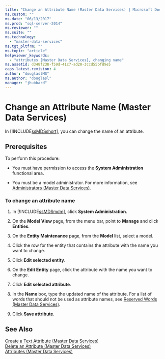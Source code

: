 ```yaml
---
title: "Change an Attribute Name (Master Data Services) | Microsoft Docs"
ms.custom: ""
ms.date: "06/13/2017"
ms.prod: "sql-server-2014"
ms.reviewer: ""
ms.suite: ""
ms.technology: 
  - "master-data-services"
ms.tgt_pltfrm: ""
ms.topic: "article"
helpviewer_keywords: 
  - "attributes [Master Data Services], changing name"
ms.assetid: d348f238-f59d-41c7-ad20-3ccd55bfd9e5
caps.latest.revision: 4
author: "douglaslMS"
ms.author: "douglasl"
manager: "jhubbard"
---
```

# Change an Attribute Name (Master Data Services)
  In [!INCLUDE[ssMDSshort](../../includes/ssmdsshort-md.md)], you can change the name of an attribute.  
  
## Prerequisites  
 To perform this procedure:  
  
-   You must have permission to access the **System Administration** functional area.  
  
-   You must be a model administrator. For more information, see [Administrators &#40;Master Data Services&#41;](../../2014/master-data-services/administrators-master-data-services.md).  
  
### To change an attribute name  
  
1.  In [!INCLUDE[ssMDSmdm](../../includes/ssmdsmdm-md.md)], click **System Administration**.  
  
2.  On the **Model View** page, from the menu bar, point to **Manage** and click **Entities**.  
  
3.  On the **Entity Maintenance** page, from the **Model** list, select a model.  
  
4.  Click the row for the entity that contains the attribute with the name you want to change.  
  
5.  Click **Edit selected entity**.  
  
6.  On the **Edit Entity** page, click the attribute with the name you want to change.  
  
7.  Click **Edit selected attribute**.  
  
8.  In the **Name** box, type the updated name of the attribute. For a list of words that should not be used as attribute names, see [Reserved Words &#40;Master Data Services&#41;](../../2014/master-data-services/reserved-words-master-data-services.md).  
  
9. Click **Save attribute**.  
  
## See Also  
 [Create a Text Attribute &#40;Master Data Services&#41;](../../2014/master-data-services/create-a-text-attribute-master-data-services.md)   
 [Delete an Attribute &#40;Master Data Services&#41;](../../2014/master-data-services/delete-an-attribute-master-data-services.md)   
 [Attributes &#40;Master Data Services&#41;](../../2014/master-data-services/attributes-master-data-services.md)  
  
  